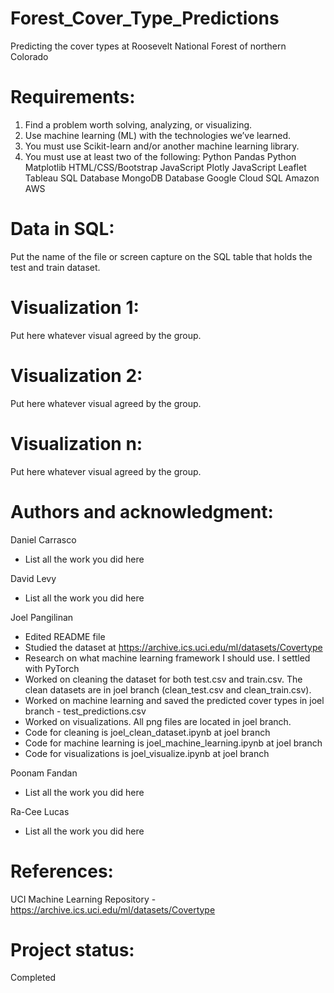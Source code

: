 # Forest_Cover_Type_Predictions
Predicting the cover types at Roosevelt National Forest of northern Colorado

# Requirements:
1. Find a problem worth solving, analyzing, or visualizing.
2. Use machine learning (ML) with the technologies we’ve learned.
3. You must use Scikit-learn and/or another machine learning library.
4. You must use at least two of the following: 
Python Pandas
Python Matplotlib
HTML/CSS/Bootstrap
JavaScript Plotly
JavaScript Leaflet
Tableau
SQL Database
MongoDB Database
Google Cloud SQL
Amazon AWS

# Data in SQL:
Put the name of the file or screen capture on the SQL table that holds the test and train dataset.

# Visualization 1:
Put here whatever visual agreed by the group.

# Visualization 2:
Put here whatever visual agreed by the group.

# Visualization n:
Put here whatever visual agreed by the group.

# Authors and acknowledgment:
Daniel Carrasco
- List all the work you did here

David Levy
- List all the work you did here

Joel Pangilinan
* Edited README file
* Studied the dataset at https://archive.ics.uci.edu/ml/datasets/Covertype
* Research on what machine learning framework I should use.  I settled with PyTorch
* Worked on cleaning the dataset for both test.csv and train.csv.  The clean datasets are in joel branch (clean_test.csv and clean_train.csv). 
* Worked on machine learning and saved the predicted cover types in joel branch - test_predictions.csv
* Worked on visualizations.  All png files are located in joel branch.
* Code for cleaning is joel_clean_dataset.ipynb at joel branch
* Code for machine learning is joel_machine_learning.ipynb at joel branch
* Code for visualizations is joel_visualize.ipynb at joel branch

Poonam Fandan
- List all the work you did here

Ra-Cee Lucas
- List all the work you did here

# References:
UCI Machine Learning Repository - https://archive.ics.uci.edu/ml/datasets/Covertype

# Project status:
Completed
 


